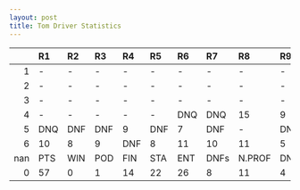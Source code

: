 ```yaml
---
layout: post 
title: Tom Driver Statistics
--- 
```


|     | R1   | R2   | R3   | R4   | R5   | R6   | R7   | R8     | R9   | R10   | R11   | R12   | Points   | Pos   |
|----:|:-----|:-----|:-----|:-----|:-----|:-----|:-----|:-------|:-----|:------|:------|:------|:---------|:------|
|   1 | -    | -    | -    | -    | -    | -    | -    | -      | -    | -     | -     | -     | 52.0     | 9.0   |
|   2 | -    | -    | -    | -    | -    | -    | -    | -      | -    | -     | -     | -     | nan      | nan   |
|   3 | -    | -    | -    | -    | -    | -    | -    | -      | -    | -     | -     | -     | nan      | nan   |
|   4 | -    | -    | -    | -    | -    | DNQ  | DNQ  | 15     | 9    | DNF   | DNF   | -     | nan      | nan   |
|   5 | DNQ  | DNF  | DNF  | 9    | DNF  | 7    | DNF  | -      | DNF  | DNQ   | 13    | 2     | nan      | nan   |
|   6 | 10   | 8    | 9    | DNF  | 8    | 11   | 10   | 11     | 5    | nan   | nan   | nan   | nan      | nan   |
| nan | PTS  | WIN  | POD  | FIN  | STA  | ENT  | DNFs | N.PROF | DNQ  | %FIN  | PPR   | BST   | CHA      | RNK   |
|   0 | 57   | 0    | 1    | 14   | 22   | 26   | 8    | 11     | 4    | 63.64 | 2.19  | 2     | 0.0      | 24.0  |